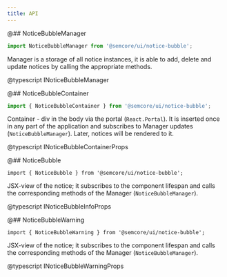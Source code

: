 ```yaml
---
title: API
---
```


@## NoticeBubbleManager

```js
import NoticeBubbleManager from '@semcore/ui/notice-bubble';
```

Manager is a storage of all notice instances, it is able to add, delete and update notices by calling the appropriate methods.

@typescript INoticeBubbleManager

@## NoticeBubbleContainer

```js
import { NoticeBubbleContainer } from '@semcore/ui/notice-bubble';
```

Container - div in the body via the portal (`React.Portal`). It is inserted once in any part of the application and subscribes to Manager updates (`NoticeBubbleManager`). Later, notices will be rendered to it.

@typescript INoticeBubbleContainerProps

@## NoticeBubble

`import { NoticeBubble } from '@semcore/ui/notice-bubble';`

JSX-view of the notice; it subscribes to the component lifespan and calls the corresponding methods of the Manager (`NoticeBubbleManager`).

@typescript INoticeBubbleInfoProps

@## NoticeBubbleWarning

`import { NoticeBubbleWarning } from '@semcore/ui/notice-bubble';`

JSX-view of the notice; it subscribes to the component lifespan and calls the corresponding methods of the Manager (`NoticeBubbleManager`).

@typescript INoticeBubbleWarningProps
